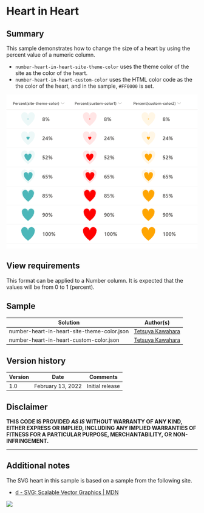 # Heart in Heart

## Summary
This sample demonstrates how to change the size of a heart by using the percent value of a numeric column.

- `number-heart-in-heart-site-theme-color` uses the theme color of the site as the color of the heart.
- `number-heart-in-heart-custom-color` uses the HTML color code as the the color of the heart, and in the sample, `#FF0000` is set.

![screenshot of the sample](./assets/screenshot.png)

## View requirements
This format can be applied to a Number column. It is expected that the values will be from 0 to 1 (percent).

## Sample

Solution                                   |Author(s)
-------------------------------------------|---------------------------
number-heart-in-heart-site-theme-color.json|[Tetsuya Kawahara](https://twitter.com/techan_k)
number-heart-in-heart-custom-color.json    |[Tetsuya Kawahara](https://twitter.com/techan_k)

## Version history

Version |Date              |Comments
--------|------------------|--------
1.0     |February 13, 2022 |Initial release

## Disclaimer
**THIS CODE IS PROVIDED *AS IS* WITHOUT WARRANTY OF ANY KIND, EITHER EXPRESS OR IMPLIED, INCLUDING ANY IMPLIED WARRANTIES OF FITNESS FOR A PARTICULAR PURPOSE, MERCHANTABILITY, OR NON-INFRINGEMENT.**

---

## Additional notes

The SVG heart in this sample is based on a sample from the following site.

- [d - SVG: Scalable Vector Graphics | MDN](https://developer.mozilla.org/en-US/docs/Web/SVG/Attribute/d)

<img src="https://pnptelemetry.azurewebsites.net/list-formatting/column-samples/number-heart-in-heart" />